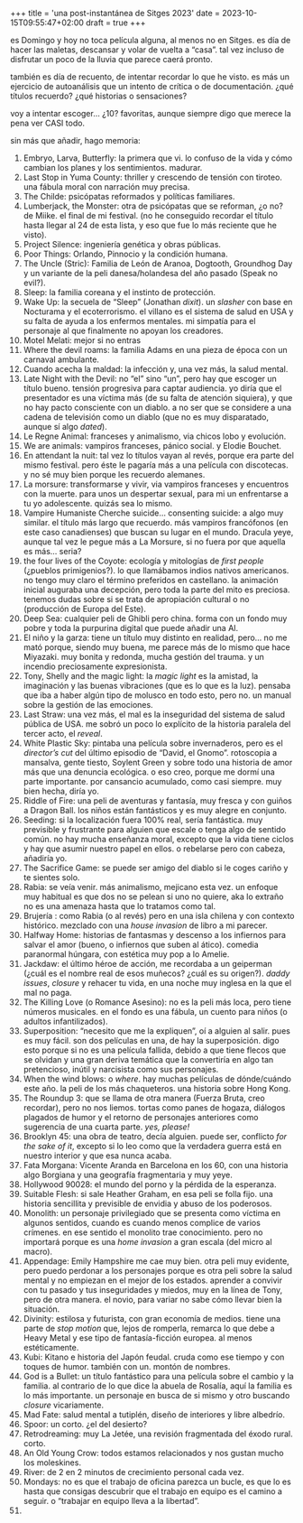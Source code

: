 +++
title = 'una post-instantánea de Sitges 2023'
date = 2023-10-15T09:55:47+02:00
draft = true
+++

es Domingo y hoy no toca película alguna, al menos no en Sitges. es día de hacer las maletas, descansar y volar de vuelta a “casa”. tal vez incluso de disfrutar un poco de la lluvia que parece caerá pronto.

también es día de recuento, de intentar recordar lo que he visto. es más un ejercicio de autoanálisis que un intento de crítica o de documentación. ¿qué títulos recuerdo? ¿qué historias o sensaciones?

voy a intentar escoger… ¿10? favoritas, aunque siempre digo que merece la pena ver CASI todo.

sin más que añadir, hago memoria:

1. Embryo, Larva, Butterfly: la primera que vi. lo confuso de la vida y cómo cambian los planes y los sentimientos. madurar.
2. Last Stop in Yuma County: thriller y crescendo de tensión con tiroteo. una fábula moral con narración muy precisa.
3. The Childe: psicópatas reformados y políticas familiares.
4. Lumberjack, the Monster: otra de psicópatas que se reforman, ¿o no? de Miike. el final de mi festival. (no he conseguido recordar el título hasta llegar al 24 de esta lista, y eso que fue lo más reciente que he visto).
5. Project Silence: ingeniería genética y obras públicas.
6. Poor Things: Orlando, Pinnocio y la condición humana.
7. The Uncle (Stric): Familia de León de Aranoa, Dogtooth, Groundhog Day y un variante de la peli danesa/holandesa del año pasado (Speak no evil?).
8. Sleep: la familia coreana y el instinto de protección.
9. Wake Up: la secuela de “Sleep” (Jonathan _dixit_). un _slasher_ con base en Nocturama y el ecoterrorismo. el villano es el sistema de salud en USA y su falta de ayuda a los enfermos mentales. mi simpatía para el personaje al que finalmente no apoyan los creadores.
10. Motel Melati: mejor si no entras
11. Where the devil roams: la familia Adams en una pieza de época con un carnaval ambulante.
12. Cuando acecha la maldad: la infección y, una vez más, la salud mental.
13. Late Night with the Devil: no “el” sino “un”, pero hay que escoger un título bueno. tensión progresiva para captar audiencia. yo diría que el presentador es una víctima más (de su falta de atención siquiera), y que no hay pacto consciente con un diablo. a no ser que se considere a una cadena de televisión como un diablo (que no es muy disparatado, aunque sí algo _dated_).
14. Le Regne Animal: franceses y animalismo, via chicos lobo y evolución.
15. We are animals: vampiros franceses, pánico social. y Elodie Bouchet.
16. En attendant la nuit: tal vez lo títulos vayan al revés, porque era parte del mismo festival. pero éste le pagaría más a una película con discotecas. y no sé muy bien porque les recuerdo alemanes.
17. La morsure: transformarse y vivir, via vampiros franceses y encuentros con la muerte. para unos un despertar sexual, para mi un enfrentarse a tu yo adolescente. quizás sea lo mismo.
18. Vampire Humaniste Cherche suicide… consenting suicide: a algo muy similar. el título más largo que recuerdo. más vampiros francófonos (en este caso canadienses) que buscan su lugar en el mundo. Dracula yeye, aunque tal vez le pegue más a La Morsure, si no fuera por que aquella es más… seria?
19. the four lives of the Coyote: ecología y mitologías de _first people_ (¿pueblos primigenios?). lo que llamábamos indios nativos americanos. no tengo muy claro el término preferidos en castellano. la animación inicial auguraba una decepción, pero toda la parte del mito es preciosa. tenemos dudas sobre si se trata de apropiación cultural o no (producción de Europa del Este).
20. Deep Sea: cualquier peli de Ghibli pero china. forma con un fondo muy pobre y toda la purpurina digital que puede añadir una AI.
21. El niño y la garza: tiene un título muy distinto en realidad, pero… no me mató porque, siendo muy buena, me parece más de lo mismo que hace Miyazaki. muy bonita y redonda, mucha gestión del trauma. y un incendio preciosamente expresionista.
22. Tony, Shelly and the magic light: la _magic light_ es la amistad, la imaginación y las buenas vibraciones (que es lo que es la luz). pensaba que iba a haber algún tipo de molusco en todo esto, pero no. un manual sobre la gestión de las emociones.
23. Last Straw: una vez más, el mal es la inseguridad del sistema de salud pública de USA. me sobró un poco lo explícito de la historia paralela del tercer acto, el _reveal_.
24. White Plastic Sky: pintaba una película sobre invernaderos, pero es el _director’s cut_ del último episodio de “David, el Gnomo”. rotoscopia a mansalva, gente tiesto, Soylent Green y sobre todo una historia de amor más que una denuncia ecológica. o eso creo, porque me dormí una parte importante. por cansancio acumulado, como casi siempre. muy bien hecha, diría yo.
25. Riddle of Fire: una peli de aventuras y fantasía, muy fresca y con guiños a Dragon Ball. los niños están fantásticos y es muy alegre en conjunto.
26. Seeding: si la localización fuera 100% real, sería fantástica. muy previsible y frustrante para alguien que escale o tenga algo de sentido común. no hay mucha enseñanza moral, excepto que la vida tiene ciclos y hay que asumir nuestro papel en ellos. o rebelarse pero con cabeza, añadiría yo.
27. The Sacrifice Game: se puede ser amigo del  diablo si le coges cariño y te sientes solo.
28. Rabia: se veía venir. más animalismo, mejicano esta vez. un enfoque muy habitual es que dos no se pelean si uno no quiere, aka lo extraño no es una amenaza hasta que lo tratamos como tal.
29. Brujería : como Rabia (o al revés) pero en una isla chilena y con contexto histórico. mezclado con una _house invasion_ de libro a mi parecer.
30. Halfway Home: historias de fantasmas y descenso a los infiernos para salvar el amor (bueno, o infiernos que suben al ático). comedia paranormal húngara, con estética muy pop a lo Amelie.
31. Jackdaw: el último héroe de acción, me recordaba a un geiperman (¿cuál es el nombre real de esos muñecos? ¿cuál es su origen?). _daddy issues_, _closure_ y rehacer tu vida, en una noche muy inglesa en la que el mal no paga.
32. The Killing Love (o Romance Asesino): no es la peli más loca, pero tiene números musicales. en el fondo es una fábula, un cuento para niños (o adultos infantilizados).
33. Superposition: “necesito que me la expliquen”, oí a alguien al salir. pues es muy fácil. son dos películas en una, de hay la superposición. digo esto porque si no es una película fallida, debido a que tiene flecos que se olvidan y una gran deriva temática que la convertiría en algo tan pretencioso, inútil y narcisista como sus personajes.
34. When the wind blows: o _where_. hay muchas películas de dónde/cuándo este año. la peli de los más chaqueteros. una historia sobre Hong Kong.
35. The Roundup 3: que se llama de otra manera (Fuerza Bruta, creo recordar), pero no nos liemos. tortas como panes de hogaza, diálogos plagados de humor y el retorno de personajes anteriores como sugerencia de una cuarta parte. _yes, please!_
36. Brooklyn 45: una obra de teatro, decía alguien. puede ser, conflicto _for the sake of it_, excepto si lo leo como que la verdadera guerra está en nuestro interior y que esa nunca acaba.
37. Fata Morgana: Vicente Aranda en Barcelona en los 60, con una historia algo Borgiana y una geografía fragmentaria y muy yeye.
38. Hollywood 90028: el mundo del porno y la pérdida de la esperanza.
39. Suitable Flesh: si sale Heather Graham, en esa peli se folla fijo. una historia sencillita y previsible de envidia y abuso de los poderosos.
40. Monolith: un personaje privilegiado que se presenta como víctima en algunos sentidos, cuando es cuando menos complice de varios crímenes. en ese sentido el monolito trae conocimiento. pero no importará porque es una _home invasion_ a gran escala (del micro al macro).
41. Appendage: Emily Hampshire me cae muy bien. otra peli muy evidente, pero puedo perdonar a los personajes porque es otra peli sobre la salud mental y no empiezan en el mejor de los estados. aprender a convivir con tu pasado y tus inseguridades y miedos, muy en la línea de Tony, pero de otra manera. el novio, para variar no sabe cómo llevar bien la situación.
42. Divinity: estilosa y futurista, con gran economía de medios. tiene una parte de _stop motion_ que, lejos de romperla, remarca lo que debe a Heavy Metal y ese tipo de fantasía-ficción europea. al menos estéticamente.
43. Kubi: Kitano e historia del Japón feudal. cruda como ese tiempo y con toques de humor. también con un. montón de nombres.
44. God is a Bullet: un título fantástico para una película sobre el cambio y la familia. al contrario de lo que dice la abuela de Rosalía, aquí la familia es lo más importante. un personaje en busca de si mismo y otro buscando _closure_ vicariamente.
45. Mad Fate: salud mental a tutiplén, diseño de interiores y libre albedrío.
46. Spoor: un corto. ¿el del desierto?
47. Retrodreaming: muy La Jetée, una revisión fragmentada del éxodo rural. corto.
48. An Old Young Crow: todos estamos relacionados y nos gustan mucho los moleskines.
49. River: de 2 en 2 minutos de crecimiento personal cada vez.
50. Mondays: no es que el trabajo de oficina parezca un bucle, es que lo es hasta que consigas descubrir que el trabajo en equipo es el camino a seguir. o “trabajar en equipo lleva a la libertad”.
51. 
